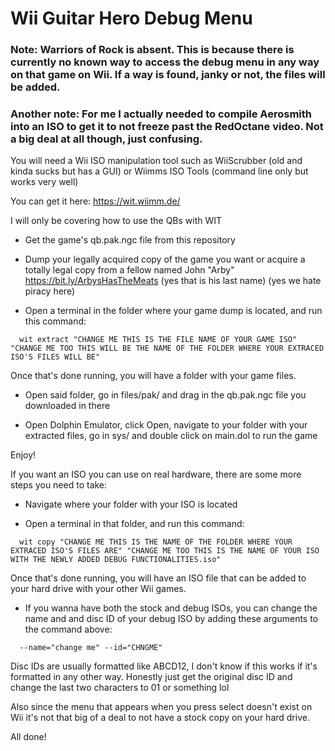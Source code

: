 # Wii Guitar Hero Debug Menu

### Note: Warriors of Rock is absent. This is because there is currently no known way to access the debug menu in any way on that game on Wii. If a way is found, janky or not, the files will be added.
### Another note: For me I actually needed to compile Aerosmith into an ISO to get it to not freeze past the RedOctane video. Not a big deal at all though, just confusing.

You will need a Wii ISO manipulation tool such as WiiScrubber (old and kinda sucks but has a GUI) or Wiimms ISO Tools (command line only but works very well)

You can get it here: https://wit.wiimm.de/

I will only be covering how to use the QBs with WIT


* Get the game's qb.pak.ngc file from this repository

* Dump your legally acquired copy of the game you want or acquire a totally legal copy from a fellow named John "Arby" https://bit.ly/ArbysHasTheMeats (yes that is his last name) (yes we hate piracy here)

* Open a terminal in the folder where your game dump is located, and run this command:
```
  wit extract "CHANGE ME THIS IS THE FILE NAME OF YOUR GAME ISO" "CHANGE ME TOO THIS WILL BE THE NAME OF THE FOLDER WHERE YOUR EXTRACED ISO'S FILES WILL BE"
```

Once that's done running, you will have a folder with your game files.

* Open said folder, go in files/pak/ and drag in the qb.pak.ngc file you downloaded in there

* Open Dolphin Emulator, click Open, navigate to your folder with your extracted files, go in sys/ and double click on main.dol to run the game

Enjoy!


If you want an ISO you can use on real hardware, there are some more steps you need to take:

* Navigate where your folder with your ISO is located

* Open a terminal in that folder, and run this command:
```
  wit copy "CHANGE ME THIS IS THE NAME OF THE FOLDER WHERE YOUR EXTRACED ISO'S FILES ARE" "CHANGE ME TOO THIS IS THE NAME OF YOUR ISO WITH THE NEWLY ADDED DEBUG FUNCTIONALITIES.iso"
```

Once that's done running, you will have an ISO file that can be added to your hard drive with your other Wii games.

* If you wanna have both the stock and debug ISOs, you can change the name and and disc ID of your debug ISO by adding these arguments to the command above:
```
  --name="change me" --id="CHNGME"
```

Disc IDs are usually formatted like ABCD12, I don't know if this works if it's formatted in any other way. Honestly just get the original disc ID and change the last two characters to 01 or something lol

Also since the menu that appears when you press select doesn't exist on Wii it's not that big of a deal to not have a stock copy on your hard drive.

All done!
